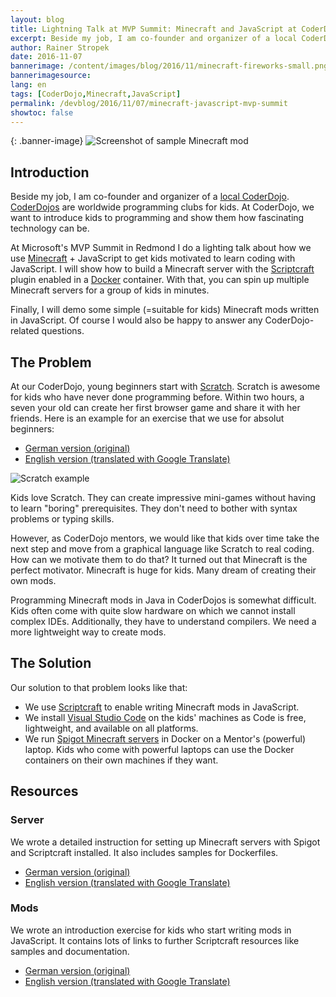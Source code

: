 ```yaml
---
layout: blog
title: Lightning Talk at MVP Summit: Minecraft and JavaScript at CoderDojo
excerpt: Beside my job, I am co-founder and organizer of a local CoderDojo. CoderDojos are programming clubs for kids. At CoderDojo, we want to introduce kids to programming and show them how fascinating technology can be. At Microsoft's MVP Summit in Redmond I do a lighting talk about how we use Minecraft + JavaScript to get kids motivated to learn coding with JavaScript. In this blog article I share links for attendees who want to reproduce my demos. 
author: Rainer Stropek
date: 2016-11-07
bannerimage: /content/images/blog/2016/11/minecraft-fireworks-small.png
bannerimagesource: 
lang: en
tags: [CoderDojo,Minecraft,JavaScript]
permalink: /devblog/2016/11/07/minecraft-javascript-mvp-summit
showtoc: false
---
```


{: .banner-image}
![Screenshot of sample Minecraft mod]({{site.baseurl}}/content/images/blog/2016/11/minecraft-fireworks.png)


## Introduction

Beside my job, I am co-founder and organizer of a [local CoderDojo](http://coderdojo-linz.github.io/). [CoderDojos](https://coderdojo.com/) are worldwide programming clubs for kids. At CoderDojo, we want to introduce kids to programming and show them how fascinating technology can be.

At Microsoft's MVP Summit in Redmond I do a lighting talk about how we use [Minecraft](https://minecraft.net/) + JavaScript to get kids motivated to learn coding with JavaScript. I will show how to build a Minecraft server with the [Scriptcraft](http://scriptcraftjs.org/) plugin enabled in a [Docker](https://www.docker.com/) container. With that, you can spin up multiple Minecraft servers for a group of kids in minutes.

Finally, I will demo some simple (=suitable for kids) Minecraft mods written in JavaScript. Of course I would also be happy to answer any CoderDojo-related questions.


## The Problem

At our CoderDojo, young beginners start with [Scratch](https://scratch.mit.edu/). Scratch is awesome for kids who have never done programming before. Within two hours, a seven your old can create her first browser game and share it with her friends. Here is an example for an exercise that we use for absolut beginners:

* [German version (original)](http://coderdojo-linz.github.io/trainingsanleitungen/scratch/scratch-fang-mich.html)
* [English version (translated with Google Translate)](https://translate.google.com/translate?sl=de&tl=en&js=y&prev=_t&hl=de&ie=UTF-8&u=http%3A%2F%2Fcoderdojo-linz.github.io%2Ftrainingsanleitungen%2Fscratch%2Fscratch-fang-mich.html&edit-text=) 

![Scratch example]({{site.baseurl}}/content/images/blog/2016/11/touch-fish.png)

Kids love Scratch. They can create impressive mini-games without having to learn "boring" prerequisites. They don't need to bother with syntax problems or typing skills.

However, as CoderDojo mentors, we would like that kids over time take the next step and move from a graphical language like Scratch to real coding. How can we motivate them to do that? It turned out that Minecraft is the perfect motivator. Minecraft is huge for kids. Many dream of creating their own mods.

Programming Minecraft mods in Java in CoderDojos is somewhat difficult. Kids often come with quite slow hardware on which we cannot install complex IDEs. Additionally, they have to understand compilers. We need a more lightweight way to create mods.


## The Solution

Our solution to that problem looks like that:

* We use [Scriptcraft](http://scriptcraftjs.org/) to enable writing Minecraft mods in JavaScript.
* We install [Visual Studio Code](https://code.visualstudio.com/) on the kids' machines as Code is free, lightweight, and available on all platforms.
* We run [Spigot Minecraft servers](https://www.spigotmc.org/wiki/about-spigot/) in Docker on a Mentor's (powerful) laptop. Kids who come with powerful laptops can use the Docker containers on their own machines if they want.


## Resources

### Server

We wrote a detailed instruction for setting up Minecraft servers with Spigot and Scriptcraft installed. It also includes samples for Dockerfiles.

* [German version (original)](http://coderdojo-linz.github.io/trainingsanleitungen/minecraft-plugins/07_spigot_scriptcraft_docker.html)
* [English version (translated with Google Translate)](https://translate.google.com/translate?sl=de&tl=en&js=y&prev=_t&hl=de&ie=UTF-8&u=http%3A%2F%2Fcoderdojo-linz.github.io%2Ftrainingsanleitungen%2Fminecraft-plugins%2F07_spigot_scriptcraft_docker.html&edit-text=) 

### Mods

We wrote an introduction exercise for kids who start writing mods in JavaScript. It contains lots of links to further Scriptcraft resources like samples and documentation.

* [German version (original)](http://coderdojo-linz.github.io/trainingsanleitungen/minecraft-plugins/08_scriptcraft_basics.html)
* [English version (translated with Google Translate)](https://translate.google.com/translate?sl=de&tl=en&js=y&prev=_t&hl=de&ie=UTF-8&u=http%3A%2F%2Fcoderdojo-linz.github.io%2Ftrainingsanleitungen%2Fminecraft-plugins%2F08_scriptcraft_basics.html&edit-text=) 

